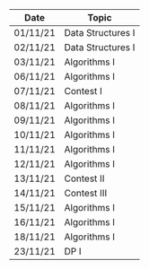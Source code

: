 |  Date  |      Topic        |
|--------|-------------------|
|01/11/21| Data Structures I |
|02/11/21| Data Structures I |
|03/11/21| Algorithms I      |
|06/11/21| Algorithms I      |
|07/11/21| Contest I         |
|08/11/21| Algorithms I      |
|09/11/21| Algorithms I      |
|10/11/21| Algorithms I      |
|11/11/21| Algorithms I      |
|12/11/21| Algorithms I      |
|13/11/21| Contest II        |
|14/11/21| Contest III       |
|15/11/21| Algorithms I      |
|16/11/21| Algorithms I      |
|18/11/21| Algorithms I      |
|23/11/21| DP I              |